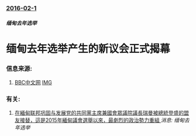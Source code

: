 ### [2016-02-1](/news/2016/02/1/index.md)

##### 缅甸去年选举
# 缅甸去年选举产生的新议会正式揭幕 




### 信息来源:

1. [BBC中文网](http://www.bbc.com/zhongwen/simp/world/2016/02/160201_burma_parliament) [IMG](https://ichef.bbci.co.uk/news/ws/1024/branded_zhongwen/worldservice/live/assets/images/2016/02/01/160201112503_myanmar_parliament_512x288_ap_nocredit.jpg)

### 有关:

1. [在緬甸联邦巩固与发展党的共同黨主席兼國會眾議院議長瑞曼被總統登盛的盟友接替，這是2015年緬甸議會選舉以來，最劇烈的政治勢力重組 ](/zh/news/2015/08/17/在緬甸联邦巩固与发展党的共同黨主席兼國會眾議院議長瑞曼被總統登盛的盟友接替-這是2015年緬甸議會選舉以來-最劇烈的政治.md) _消息: 缅甸去年选举_
